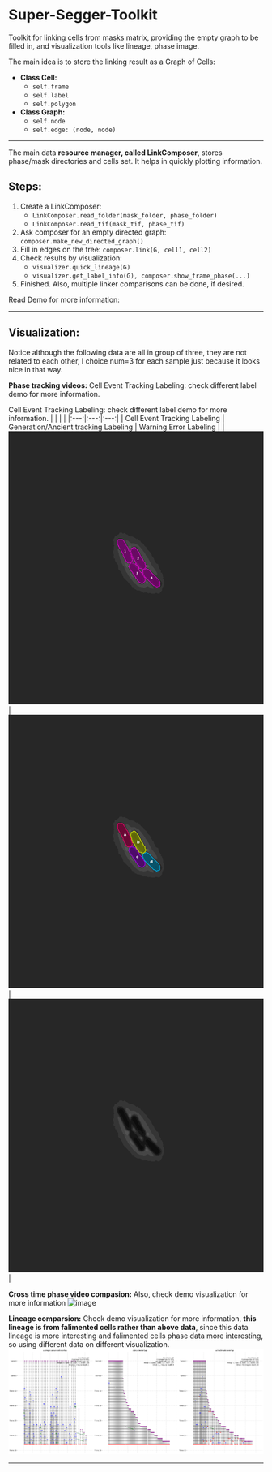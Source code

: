 # Super-Segger-Toolkit
Toolkit for linking cells from masks matrix, providing the empty graph to be filled in, and visualization tools like lineage, phase image.

The main idea is to store the linking result as a Graph of Cells:

- **Class Cell:**
  - `self.frame`
  - `self.label`
  - `self.polygon`
- **Class Graph:**
  - `self.node`
  - `self.edge: (node, node)`

---
The main data **resource manager, called LinkComposer**, stores phase/mask directories and cells set. It helps in quickly plotting information.

## Steps:
1. Create a LinkComposer:
   - `LinkComposer.read_folder(mask_folder, phase_folder)`
   - `LinkComposer.read_tif(mask_tif, phase_tif)`
2. Ask composer for an empty directed graph: `composer.make_new_directed_graph()`
3. Fill in edges on the tree: `composer.link(G, cell1, cell2)`
4. Check results by visualization:
     - `visualizer.quick_lineage(G)`
     - `visualizer.get_label_info(G), composer.show_frame_phase(...)`
5. Finished. Also, multiple linker comparisons can be done, if desired.

   
Read Demo for more information: 

---
## Visualization:
Notice although the following data are all in group of three, they are not related to each other, I choice num=3 for each sample just because it looks nice in that way. 

**Phase tracking videos:**
Cell Event Tracking Labeling:
check different label demo for more information.

Cell Event Tracking Labeling:
check different label demo for more information.
| | | |
|:---:|:---:|:---:|
| Cell Event Tracking Labeling | Generation/Ancient tracking Labeling | Warning Error Labeling |
| ![Image 1](https://github.com/yyang35/super-segger-toolkit/blob/main/readme_media/event_label.gif) | ![Image 2](https://github.com/yyang35/super-segger-toolkit/blob/main/readme_media/generation_label.gif) | ![Image 3](https://github.com/yyang35/super-segger-toolkit/blob/main/readme_media/warning_label.gif) |


**Cross time phase video compasion:**
Also, check demo visualization for more information
![image](https://github.com/yyang35/super-segger-toolkit/blob/main/readme_media/phase_comparsion.tif)

**Lineage comparsion:**
Check demo visualization for more information, **this lineage is from falimented cells rather than above data**, since this data lineage is more interesting and falimented cells phase data more interesting, so using different data on different visualization. 
![image](https://github.com/yyang35/super-segger-toolkit/blob/main/readme_media/lineage_comparsion.png)




---
